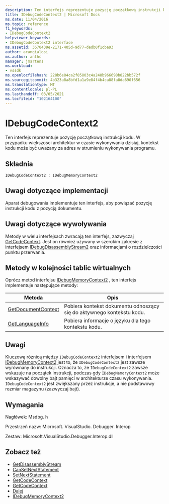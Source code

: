 ```yaml
---
description: Ten interfejs reprezentuje pozycję początkową instrukcji kodu.
title: IDebugCodeContext2 | Microsoft Docs
ms.date: 11/04/2016
ms.topic: reference
f1_keywords:
- IDebugCodeContext2
helpviewer_keywords:
- IDebugCodeContext2 interface
ms.assetid: 3670439e-2171-405d-9d77-dedb0f1cba93
author: acangialosi
ms.author: anthc
manager: jmartens
ms.workload:
- vssdk
ms.openlocfilehash: 228b6e84ca2f85803c4a248b966698b822bb572f
ms.sourcegitcommit: 4b323a8a8bfd1a1a9e84f4b4ca88fa8da690f656
ms.translationtype: MT
ms.contentlocale: pl-PL
ms.lasthandoff: 03/05/2021
ms.locfileid: "102164100"
---
```

# <a name="idebugcodecontext2"></a>IDebugCodeContext2
Ten interfejs reprezentuje pozycję początkową instrukcji kodu. W przypadku większości architektur w czasie wykonywania dzisiaj, kontekst kodu może być uważany za adres w strumieniu wykonywania programu.

## <a name="syntax"></a>Składnia

```
IDebugCodeContext2 : IDebugMemoryContext2
```

## <a name="notes-for-implementers"></a>Uwagi dotyczące implementacji
 Aparat debugowania implementuje ten interfejs, aby powiązać pozycję instrukcji kodu z pozycją dokumentu.

## <a name="notes-for-callers"></a>Uwagi dotyczące wywoływania
 Metody w wielu interfejsach zwracają ten interfejs, zazwyczaj [GetCodeContext](../../../extensibility/debugger/reference/idebugstackframe2-getcodecontext.md). Jest on również używany w szerokim zakresie z interfejsem [IDebugDisassemblyStream2](../../../extensibility/debugger/reference/idebugdisassemblystream2.md) oraz informacjami o rozdzielczości punktu przerwania.

## <a name="methods-in-vtable-order"></a>Metody w kolejności tablic wirtualnych
 Oprócz metod interfejsu [IDebugMemoryContext2](../../../extensibility/debugger/reference/idebugmemorycontext2.md) , ten interfejs implementuje następujące metody:

|Metoda|Opis|
|------------|-----------------|
|[GetDocumentContext](../../../extensibility/debugger/reference/idebugcodecontext2-getdocumentcontext.md)|Pobiera kontekst dokumentu odnoszący się do aktywnego kontekstu kodu.|
|[GetLanguageInfo](../../../extensibility/debugger/reference/idebugcodecontext2-getlanguageinfo.md)|Pobiera informacje o języku dla tego kontekstu kodu.|

## <a name="remarks"></a>Uwagi
 Kluczową różnicą między `IDebugCodeContext2` interfejsem i interfejsem [IDebugMemoryContext2](../../../extensibility/debugger/reference/idebugmemorycontext2.md) jest to, że `IDebugCodeContext2` jest zawsze wyrównany do instrukcji. Oznacza to, że `IDebugCodeContext2` zawsze wskazuje na początek instrukcji, podczas gdy `IDebugMemoryContext2` może wskazywać dowolny bajt pamięci w architekturze czasu wykonywania. `IDebugCodeContext2` jest zwiększany przez instrukcje, a nie podstawowy rozmiar magazynu (zazwyczaj bajt).

## <a name="requirements"></a>Wymagania
 Nagłówek: Msdbg. h

 Przestrzeń nazw: Microsoft. VisualStudio. Debugger. Interop

 Zestaw: Microsoft.VisualStudio.Debugger.Interop.dll

## <a name="see-also"></a>Zobacz też
- [GetDisassemblyStream](../../../extensibility/debugger/reference/idebugprogram2-getdisassemblystream.md)
- [CanSetNextStatement](../../../extensibility/debugger/reference/idebugthread2-cansetnextstatement.md)
- [SetNextStatement](../../../extensibility/debugger/reference/idebugthread2-setnextstatement.md)
- [GetCodeContext](../../../extensibility/debugger/reference/idebugcanstopevent2-getcodecontext.md)
- [GetCodeContext](../../../extensibility/debugger/reference/idebugstackframe2-getcodecontext.md)
- [Dalej](../../../extensibility/debugger/reference/ienumdebugcodecontexts2-next.md)
- [IDebugMemoryContext2](../../../extensibility/debugger/reference/idebugmemorycontext2.md)

